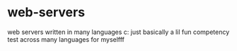# web-servers
web servers written in many languages c:
just basically a lil fun competency test across many languages for myselfff
